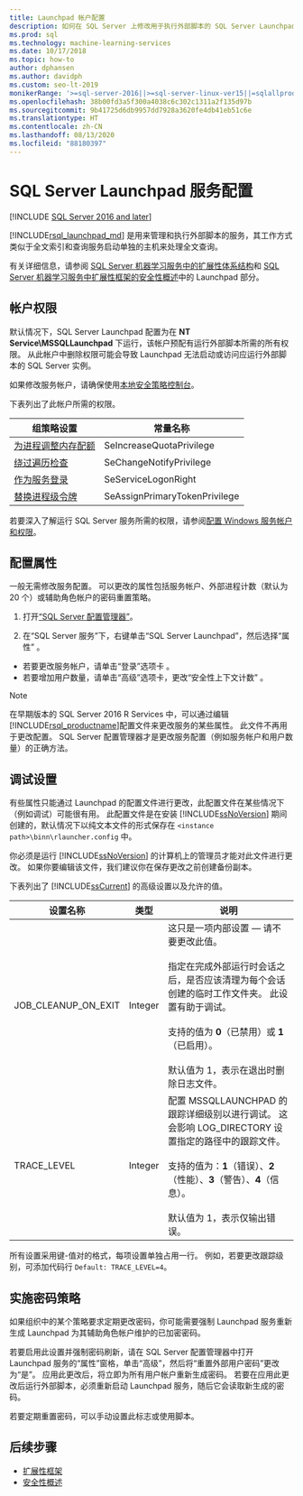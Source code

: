 ```yaml
---
title: Launchpad 帐户配置
description: 如何在 SQL Server 上修改用于执行外部脚本的 SQL Server Launchpad 服务帐户。
ms.prod: sql
ms.technology: machine-learning-services
ms.date: 10/17/2018
ms.topic: how-to
author: dphansen
ms.author: davidph
ms.custom: seo-lt-2019
monikerRange: '>=sql-server-2016||>=sql-server-linux-ver15||=sqlallproducts-allversions'
ms.openlocfilehash: 38b00fd3a5f300a4038c6c302c1311a2f135d97b
ms.sourcegitcommit: 9b41725d6db9957dd7928a3620fe4db41eb51c6e
ms.translationtype: HT
ms.contentlocale: zh-CN
ms.lasthandoff: 08/13/2020
ms.locfileid: "88180397"
---
```

# <a name="sql-server-launchpad-service-configuration"></a>SQL Server Launchpad 服务配置
[!INCLUDE [SQL Server 2016 and later](../../includes/applies-to-version/sqlserver2016.md)]

[!INCLUDE[rsql_launchpad_md](../../includes/rsql-launchpad-md.md)] 是用来管理和执行外部脚本的服务，其工作方式类似于全文索引和查询服务启动单独的主机来处理全文查询。

有关详细信息，请参阅 [SQL Server 机器学习服务中的扩展性体系结构](../../machine-learning/concepts/extensibility-framework.md#launchpad)和 [SQL Server 机器学习服务中扩展性框架的安全性概述](../../machine-learning/concepts/security.md#launchpad)中的 Launchpad 部分。

## <a name="account-permissions"></a>帐户权限

默认情况下，SQL Server Launchpad 配置为在 **NT Service\MSSQLLaunchpad** 下运行，该帐户预配有运行外部脚本所需的所有权限。 从此帐户中删除权限可能会导致 Launchpad 无法启动或访问应运行外部脚本的 SQL Server 实例。

如果修改服务帐户，请确保使用[本地安全策略控制台](https://docs.microsoft.com/windows/security/threat-protection/security-policy-settings/how-to-configure-security-policy-settings)。

下表列出了此帐户所需的权限。

| 组策略设置 | 常量名称 |
|----------------------|---------------|
| [为进程调整内存配额](https://docs.microsoft.com/windows/security/threat-protection/security-policy-settings/adjust-memory-quotas-for-a-process) | SeIncreaseQuotaPrivilege | 
| [绕过遍历检查](https://docs.microsoft.com/windows/security/threat-protection/security-policy-settings/bypass-traverse-checking) | SeChangeNotifyPrivilege | 
| [作为服务登录](https://docs.microsoft.com/windows/security/threat-protection/security-policy-settings/log-on-as-a-service) | SeServiceLogonRight | 
| [替换进程级令牌](https://docs.microsoft.com/windows/security/threat-protection/security-policy-settings/replace-a-process-level-token) | SeAssignPrimaryTokenPrivilege | 

若要深入了解运行 SQL Server 服务所需的权限，请参阅[配置 Windows 服务帐户和权限](../../database-engine/configure-windows/configure-windows-service-accounts-and-permissions.md)。

<a name="bkmk_ChangingConfig"></a> 

## <a name="configuration-properties"></a>配置属性

一般无需修改服务配置。 可以更改的属性包括服务帐户、外部进程计数（默认为 20 个）或辅助角色帐户的密码重置策略。

1. 打开[“SQL Server 配置管理器”](../../relational-databases/sql-server-configuration-manager.md)。

2. 在“SQL Server 服务”下，右键单击“SQL Server Launchpad”，然后选择“属性”  。
  + 若要更改服务帐户，请单击“登录”选项卡  。
  + 若要增加用户数量，请单击“高级”选项卡，更改“安全性上下文计数”   。

> [!Note]
> 在早期版本的 SQL Server 2016 R Services 中，可以通过编辑 [!INCLUDE[rsql_productname](../../includes/rsql-productname-md.md)]配置文件来更改服务的某些属性。 此文件不再用于更改配置。 SQL Server 配置管理器才是更改服务配置（例如服务帐户和用户数量）的正确方法。

## <a name="debug-settings"></a>调试设置

有些属性只能通过 Launchpad 的配置文件进行更改，此配置文件在某些情况下（例如调试）可能很有用。 此配置文件是在安装 [!INCLUDE[ssNoVersion](../../includes/ssnoversion-md.md)] 期间创建的，默认情况下以纯文本文件的形式保存在 `<instance path>\binn\rlauncher.config` 中。

你必须是运行 [!INCLUDE[ssNoVersion](../../includes/ssnoversion-md.md)] 的计算机上的管理员才能对此文件进行更改。 如果你要编辑该文件，我们建议你在保存更改之前创建备份副本。

下表列出了 [!INCLUDE[ssCurrent](../../includes/sscurrent-md.md)] 的高级设置以及允许的值。

|**设置名称**|类型 |**说明**|
|----|----|----|
|JOB\_CLEANUP\_ON\_EXIT|Integer |这只是一项内部设置 — 请不要更改此值。 </br></br>指定在完成外部运行时会话之后，是否应该清理为每个会话创建的临时工作文件夹。 此设置有助于调试。 </br></br>支持的值为 **0**（已禁用）或 **1**（已启用）。 </br></br>默认值为 1，表示在退出时删除日志文件。|
|TRACE\_LEVEL|Integer |配置 MSSQLLAUNCHPAD 的跟踪详细级别以进行调试。 这会影响 LOG_DIRECTORY 设置指定的路径中的跟踪文件。 </br></br>支持的值为：**1**（错误）、**2**（性能）、**3**（警告）、**4**（信息）。 </br></br>默认值为 1，表示仅输出错误。|

所有设置采用键-值对的格式，每项设置单独占用一行。 例如，若要更改跟踪级别，可添加代码行 `Default: TRACE_LEVEL=4`。

<a name="bkmk_EnforcePolicy"></a>

## <a name="enforcing-password-policy"></a>实施密码策略

如果组织中的某个策略要求定期更改密码，你可能需要强制 Launchpad 服务重新生成 Launchpad 为其辅助角色帐户维护的已加密密码。

若要启用此设置并强制密码刷新，请在 SQL Server 配置管理器中打开 Launchpad 服务的“属性”窗格，单击“高级”，然后将“重置外部用户密码”更改为“是”。     应用此更改后，将立即为所有用户帐户重新生成密码。 若要在应用此更改后运行外部脚本，必须重新启动 Launchpad 服务，随后它会读取新生成的密码。

若要定期重置密码，可以手动设置此标志或使用脚本。

## <a name="next-steps"></a>后续步骤

+ [扩展性框架](../concepts/extensibility-framework.md)
+ [安全性概述](../concepts/security.md)
